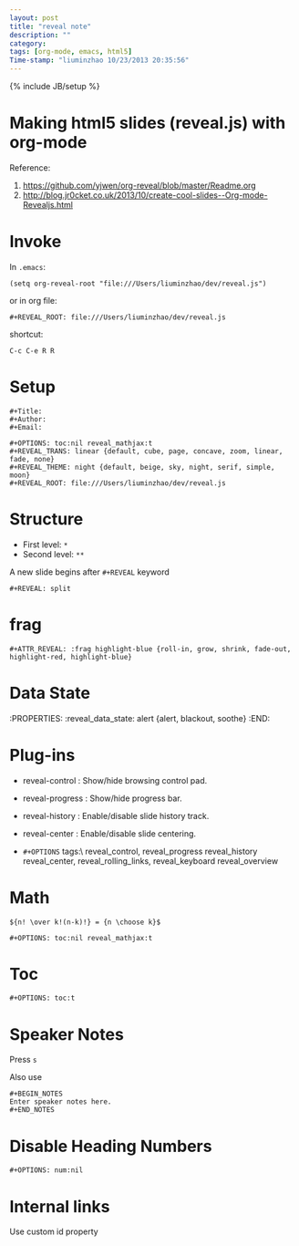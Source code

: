 ```yaml
---
layout: post
title: "reveal note"
description: ""
category:
tags: [org-mode, emacs, html5]
Time-stamp: "liuminzhao 10/23/2013 20:35:56"
---
```

{% include JB/setup %}

Making html5 slides (reveal.js) with org-mode
====

Reference:

1. <https://github.com/yjwen/org-reveal/blob/master/Readme.org>
2. <http://blog.jr0cket.co.uk/2013/10/create-cool-slides--Org-mode-Revealjs.html>

# Invoke #

In `.emacs`:

	(setq org-reveal-root "file:///Users/liuminzhao/dev/reveal.js")

or in org file:

	#+REVEAL_ROOT: file:///Users/liuminzhao/dev/reveal.js

shortcut:

	C-c C-e R R

# Setup #

	#+Title:
	#+Author:
	#+Email:

	#+OPTIONS: toc:nil reveal_mathjax:t
	#+REVEAL_TRANS: linear {default, cube, page, concave, zoom, linear, fade, none}
	#+REVEAL_THEME: night {default, beige, sky, night, serif, simple, moon}
	#+REVEAL_ROOT: file:///Users/liuminzhao/dev/reveal.js

# Structure #

- First level: `*`
- Second level: `**`

A new slide begins after `#+REVEAL` keyword

	#+REVEAL: split

# frag #

	#+ATTR_REVEAL: :frag highlight-blue {roll-in, grow, shrink, fade-out,
	highlight-red, highlight-blue}

# Data State #

   :PROPERTIES:
   :reveal_data_state: alert {alert, blackout, soothe}
   :END:

# Plug-ins #

   - reveal-control : Show/hide browsing control pad.
   - reveal-progress : Show/hide progress bar.
   - reveal-history : Enable/disable slide history track.
   - reveal-center : Enable/disable slide centering.

   - `#+OPTIONS` tags:\\
		reveal_control, reveal_progress reveal_history
		reveal_center, reveal_rolling_links, reveal_keyboard reveal_overview

# Math

	${n! \over k!(n-k)!} = {n \choose k}$

	#+OPTIONS: toc:nil reveal_mathjax:t

# Toc #

	#+OPTIONS: toc:t

# Speaker Notes #

Press `s`

Also use

	#+BEGIN_NOTES
	Enter speaker notes here.
	#+END_NOTES

# Disable Heading Numbers

	#+OPTIONS: num:nil

# Internal links

Use custom id property
